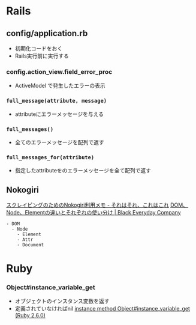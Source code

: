 # Rails
## config/application.rb
- 初期化コードをおく
- Rails実行前に実行する


### config.action_view.field_error_proc
- ActiveModel で発生したエラーの表示

### `full_message(attribute, message)`
- attributeにエラーメッセージを与える
### `full_messages()`
- 全てのエラーメッセージを配列で返す
### `full_messages_for(attribute)`
- 指定したattributeをのエラーメッセージを全て配列で返す

## Nokogiri

[スクレイピングのためのNokogiri利用メモ - それはそれ、これはこれ](http://otn.hatenablog.jp/entry/20090509/p1)
[DOM、Node、Elementの違いとそれぞれの使い分け | Black Everyday Company](https://kuroeveryday.blogspot.com/2018/11/difference-between-dom-and-node-and-element.html)
```
- DOM
  - Node
    - Element
    - Attr
    - Document
```
# Ruby
### Object#instance_variable_get
- オブジェクトのインスタンス変数を返す
- 定義されていなければnil
[instance method Object#instance_variable_get (Ruby 2.6.0)](https://docs.ruby-lang.org/ja/latest/method/Object/i/instance_variable_get.html)

